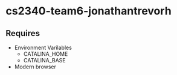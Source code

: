 cs2340-team6-jonathantrevorh
========================

Requires
--------
- Environment Varilables
    - CATALINA\_HOME
    - CATALINA\_BASE
- Modern browser
